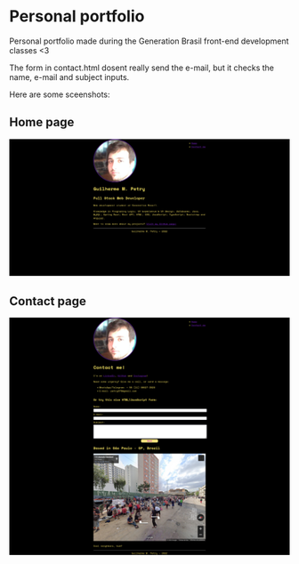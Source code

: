 # Personal portfolio

Personal portfolio made during the Generation Brasil front-end development classes <3

The form in contact.html dosent really send the e-mail, but it checks the name, e-mail and subject inputs.

Here are some sceenshots:

## Home page

![](/screenshots/home.png)

## Contact page

![](/screenshots/contact.png)